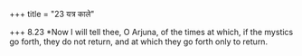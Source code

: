 +++
title = "23 यत्र काले"

+++
8.23 \*Now I will tell thee, O Arjuna, of the times at which, if the
mystics go forth, they do not return, and at which they go forth only to
return.
